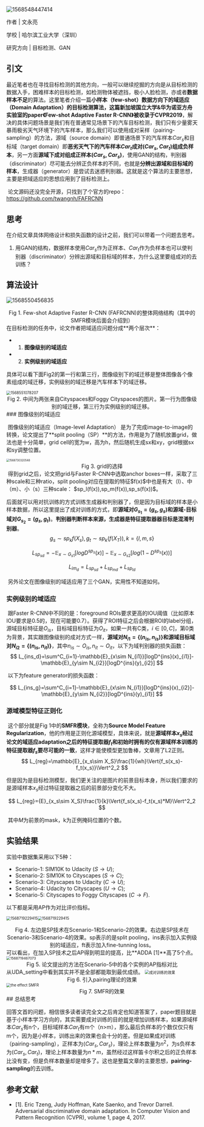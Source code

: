 ![1568548447414](https://cdn.jsdelivr.net/gh/ManWingloeng/pic_store@master/FAFRCNN.assets/1568548447414.png)



作者 | 文永亮

学校 | 哈尔滨工业大学（深圳）

研究方向 | 目标检测、GAN



## 引文

​	最近笔者也在寻找目标检测的其他方向，一般可以继续挖掘的方向是从目标检测的数据入手，困难样本的目标检测，如检测物体被遮挡，极小人脸检测，亦或者**数据样本不足**的算法。这里笔者介绍一篇**小样本（few-shot）**数据方向下的**域适应（Domain Adaptation）**的目标检测算法，这篇新加坡国立大学&华为诺亚方舟实验室的paper**《Few-shot Adaptive Faster R-CNN》**被收录于**CVPR2019**，解决的具体问题场景是我们有在普通常见场景下的汽车目标检测，我们只有少量雾天暴雨极劣天气环境下的汽车样本，那么我们可以使用成对采样（pairing-sampling）的方法，源域（source domain）即普通场景下的汽车样本$Car_{s}$和目标域（target domain）即**恶劣天气下的汽车样本$Car_{t}$成对$(Car_s,Car_t)$组成负样本**，另一方面**源域下成对组成正样本$(Car_s,Car_s)$**，使用GAN的结构，判别器（discriminator）尽可能去分辨正负样本的不同，也就是**分辨出源域和目标域的样本**，生成器（generator）是尝试去迷惑判别器。这就是这个算法的主要思想，主要是把域适应的思想应用到了目标检测上。

​	论文源码还没完全开源，只找到了个官方的repo：https://github.com/twangnh/FAFRCNN



## 思考

在介绍文章具体网络设计和损失函数的设计之前，我们可以带着一个问题去思考。

1. 用GAN的结构，数据样本使用$Car_s$作为正样本、$Car_t$作为负样本也可以使判别器（discriminator）分辨出源域和目标域的样本，为什么这里要组成对的去训练？



## 算法设计

![1568550456835](https://cdn.jsdelivr.net/gh/ManWingloeng/pic_store@master/FAFRCNN.assets/1568550456835.png)

<center>Fig 1. Few-shot Adaptive Faster R-CNN (FAFRCNN)的整体网络结构（其中的SMFR模块后面会介绍到）</center>
在目标检测的任务中，论文作者把域适应问题分成**两个层次**：

- 1. **图像级别的域适应**
- 2. **实例级别的域适应**

具体可以看下面Fig2的第一行和第三行，图像级别下的域迁移是整体图像各个像素组成的域迁移，实例级别的域迁移是汽车样本下的域迁移。

<img src="https://cdn.jsdelivr.net/gh/ManWingloeng/pic_store@master/FAFRCNN.assets/1568551078207.png" alt="1568551078207" style="zoom:70%;" />



<center>Fig 2. 中间为两张来自Cityspaces和Foggy Cityspaces的图片。第一行为图像级别的域迁移，第三行为实例级别的域迁移。</center>
### 图像级别的域适应

​	图像级别的域适应（Image-level Adaptation） 是为了完成image-to-image的转换，论文提出了**split pooling（SP）**的方法，作用是为了随机放置grid，做法也是十分简单，grid cell的宽为w，高为h，然后随机生成sx和xy，grid根据sx和sy调整位置。

<img src="https://cdn.jsdelivr.net/gh/ManWingloeng/pic_store@master/FAFRCNN.assets/1568730320548.png" alt="1568730320548" style="zoom:50%;" />

<center> Fig 3. grid的选择 </center>
​	得到grid之后，论文把grid与Faster R-CNN中选取anchor boxes一样，采取了三种scale和三种ratio，split pooling对应在提取的特征$f(x)$中也是有大（l）、中（m）、小（s）三种scale： $sp_l(f(x)),sp_m(f(x)),sp_s(f(x))$。

​	后面就可以用对抗训练的方式训练生成器和判别器了，但是因为目标域的样本是小样本数据，所以这里提出了成对训练的方式，即**源域对$G_{s_1}={(g_s,g_s)}$和源域-目标域对$G_{s_2}={(g_s,g_t)}$**。**判别器判断样本来源，生成器是特征提取器器目标是混淆判别器**。
$$
g_s\sim sp_kf(X_s),g_t\sim sp_k(f(X_T)),k=\{l,m,s\}
$$

$$
L_{sp_{sd}}=-\mathbb{E}_{x\sim{G_{s1}}}[logD^{sp_s}(x)]-\mathbb{E}_{x\sim{G_{s2}}}[log(1-D^{sp_s}(x))]
$$

$$
L_{im_d}=L_{sp_{sd}}+L_{sp_{md}}+L_{sp_{ld}}
$$

​	另外论文在图像级别的域适应用了三个GAN，实用性不知道如何。

### 实例级别的域适应

​	跟Faster R-CNN中不同的是：foreground ROIs要求更高的IOU阈值（比如原本IOU要求是0.5的，现在可能要0.7）。获得了ROI特征之后会根据ROI的label分组，源域目标特征是$O_{is}$，目标域目标特征为$O_{it}$，如果一共有C类，$i\in[0,C]$，第0类为背景，其实跟图像级别的成对方式一样，**源域对$N_{i1}=\{(n_{is},n_{is})\}$和源域目标域对$N_{i2}=\{(n_{is},n_{it})\}$**，其中$n_{is}\sim O_{is},n_{it}\sim O_{it}$，以下为域判别器的损失函数：
$$
L_{ins_d}=\sum^C_{i=1}-\mathbb{E}_{x\sim N_{i1}}[logD^{ins}(x)_{i1}]-\mathbb{E}_{y\sim N_{i2}}[logD^{ins}(y)_{i2}]
$$

​	以下为feature generator的损失函数：

$$
L_{ins_g}=\sum^C_{i=1}-\mathbb{E}_{x\sim N_{i1}}[logD^{ins}(x)_{i2}]-\mathbb{E}_{y\sim N_{i2}}[logD^{ins}(y)_{i1}]
$$

### 源域模型特征正则化

​	这个部分就是Fig 1中的**SMFR模块**，全称为**Source Model Feature Regularization**，他的作用是正则化源域模型，具体来说，就是**源域样本$x_s$经过论文的域适应adaptation之后的特征提取器$f_t$和初始时拥有的仅有源域样本训练的特征提取器$f_s$要尽可能的一致**，这样才能使模型更加鲁棒，文章用了L2正则。
$$
L_{reg}=\mathbb{E}_{x_s\sim X_S}\frac{1}{wh}\Vert{f_s(x_s)-f_t(x_s)}\Vert^2_2
$$

​	但是因为是目标检测模型，我们更关注的是图片的前景目标本身，所以我们要求的是源域样本$x_s$经过特征提取器之后的前景部分变化不大。

$$
L_{reg}={E}_{x_s\sim X_S}\frac{1}{k}\Vert{f_s(x_s)-f_t(x_s)*M}\Vert^2_2
$$

​	其中$M$为前景的mask，k为正例掩码位置的个数。

## 实验结果

实验中数据集采用以下5种：

- Scenario-1: SIM10K to Udacity ($S\rightarrow U$); 
- Scenario-2: SIM10K to Cityscapes ($S\rightarrow C$); 
- Scenario-3: Cityscapes to Udacity ($C\rightarrow U$);
- Scenario-4: Udacity to Cityscapes ($U\rightarrow C$);
- Scenario-5: Cityscapes to Foggy Cityscapes ($C\rightarrow F$). 

以下都是采用AP作为对比评价指标。

<img src="https://cdn.jsdelivr.net/gh/ManWingloeng/pic_store@master/FAFRCNN.assets/1568719229415.png" alt="1568719229415" style="zoom:70%;" /><img src="https://cdn.jsdelivr.net/gh/ManWingloeng/pic_store@master//FAFRCNN.assets/1568719250855.png" alt="1568719229415" style="zoom:70%;" />

<center> Fig 4.  左边是SP技术在Scenario-1和Scenario-2的效果。右边是SP技术在Scenario-3和Scenario-4的效果。sp表示的是split pooling，ins表示加入实例级别的域适应，ft表示加入fine-tunning loss。  </center>
可以看出，在加入SP技术之后AP得到明显的提高，比**ADDA [1]**高了5个点。

<img src="https://cdn.jsdelivr.net/gh/ManWingloeng/pic_store@master/FAFRCNN.assets/1568719467073.png" alt="1568719467073" style="zoom:65%;" />

<center> Fig 5. 论文提出的方法在Scenario-5中的各个实例的AP指标对比</center>
从UDA_setting中看到其实并不是全部都能取到最优成绩。

<img src="https://cdn.jsdelivr.net/gh/ManWingloeng/pic_store@master/FAFRCNN.assets/1568778070510.png" alt="成对训练的效果" style="zoom:70%;"/>

<center> Fig 6. 引入pairing理论的效果</center>
<img src="https://cdn.jsdelivr.net/gh/ManWingloeng/pic_store@master/FAFRCNN.assets/1568779997906.png" alt="the effect SMFR" style="zoom:70%;"/>

<center> Fig 7. SMFR的效果 </center>
## 总结思考

​	回答文首的问题，相信很多读者读完全文之后肯定也知道答案了，paper题目就是基于小样本学习方向的，其实需要成对训练的目的就是增加训练样本，如果源域样本$Car_s$有n个，目标域样本$Car_t$有m个（n>m），那么最后负样本的个数仅仅只有m个，因为是小样本，训练出来的效果也会十分的差。但是如果成对训练（pairing-sampling），正样本为$(Car_s,Car_s)$，理论上样本数量为$n^2$，为s负样本为$(Car_s,Car_t)$，理论上样本数量为$n*m$，虽然经过这样笛卡尔积之后的正负样本比没有变，但是负样本数量却是增多了。这也是整篇文章的主要思想，**pairing-sampling**的去训练。





## 参考文献

- [1]. Eric Tzeng, Judy Hoffman, Kate Saenko, and Trevor Darrell. Adversarial discriminative domain adaptation. In Computer Vision and Pattern Recognition (CVPR), volume 1, page 4, 2017.





